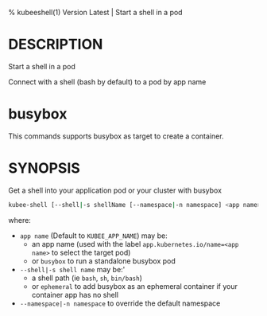 % kubeeshell(1) Version Latest | Start a shell in a pod


# DESCRIPTION

Start a shell in a pod

Connect with a shell (bash by default) to a pod by app name


# busybox

This commands supports busybox as target to create a container.

# SYNOPSIS


Get a shell into your application pod or your cluster with busybox

```bash
kubee-shell [--shell|-s shellName [--namespace|-n namespace] <app name>
```

where:

* `app name` (Default to `KUBEE_APP_NAME`) may be:
    * an app name (used with the label `app.kubernetes.io/name=<app name>` to select the target pod)
    * or `busybox` to run a standalone busybox pod
* `--shell|-s shell name` may be:'
  * a shell path (ie `bash`, `sh`, `bin/bash`)
  * or `ephemeral` to add busybox as an ephemeral container if your container app has no shell
* `--namespace|-n namespace` to override the default namespace
